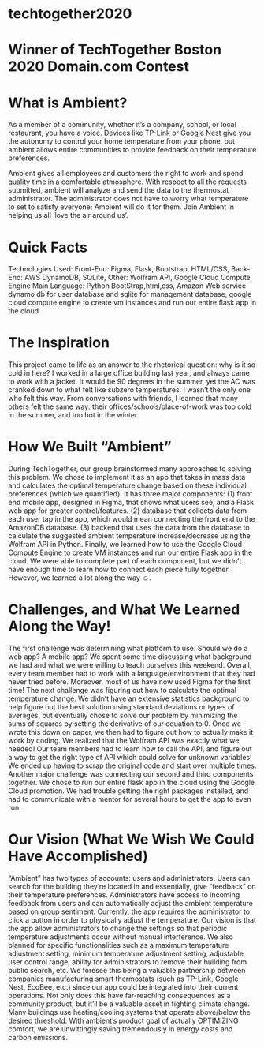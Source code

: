 # techtogether2020
# Winner of TechTogether Boston 2020 Domain.com Contest

# What is Ambient?
As a member of a community, whether it’s a company, school, or local restaurant, you have a voice. Devices like TP-Link or Google Nest give you the autonomy to control your home temperature from your phone, but ambient allows entire communities to provide feedback on their temperature preferences. 

Ambient gives all employees and customers the right to work and spend quality time in a comfortable atmosphere. With respect to all the requests submitted, ambient will analyze and send the data to the thermostat administrator. The administrator does not have to worry what temperature to set to satisfy everyone; Ambient will do it for them. Join Ambient in helping us all ‘love the air around us’.

# Quick Facts
Technologies Used:
Front-End: Figma, Flask, Bootstrap, HTML/CSS, 
Back-End: AWS DynamoDB, SQLite, 
Other: Wolfram API, Google Cloud Compute Engine
Main Language: Python
BootStrap,html,css, Amazon Web service dynamo db for user database and sqlite for management database, google cloud compute engine to create vm instances and run our entire flask app in the cloud

# The Inspiration
This project came to life as an answer to the rhetorical question: why is it so cold in here? I worked in a large office building last year, and always came to work with a jacket. It would be 90 degrees in the summer, yet the AC was cranked down to what felt like subzero temperatures. I wasn’t the only one who felt this way. From conversations with friends, I learned that many others felt the same way: their offices/schools/place-of-work was too cold in the summer, and too hot in the winter. 


# How We Built “Ambient”
During TechTogether, our group brainstormed many approaches to solving this problem. We chose to implement it as an app that takes in mass data and calculates the optimal temperature change based on these individual preferences (which we quantified). It has three major components: (1) front end mobile app, designed in Figma, that shows what users see, and a Flask web app for greater control/features. (2) database that collects data from each user tap in the app, which would mean connecting the front end to the AmazonDB database. (3) backend that uses the data from the database to calculate the suggested ambient temperature increase/decrease using the Wolfram API in Python. Finally, we learned how to use the Google Cloud Compute Engine to create VM instances and run our entire Flask app in the cloud. We were able to complete part of each component, but we didn’t have enough time to learn how to connect each piece fully together. However, we learned a lot along the way ☺.

# Challenges, and What We Learned Along the Way!
The first challenge was determining what platform to use. Should we do a web app? A mobile app? We spent some time discussing what background we had and what we were willing to teach ourselves this weekend. Overall, every team member had to work with a language/environment that they had never tried before. Moreover, most of us have now used Figma for the first time!
The next challenge was figuring out how to calculate the optimal temperature change. We didn’t have an extensive statistics background to help figure out the best solution using standard deviations or types of averages, but eventually chose to solve our problem by minimizing the sums of squares by setting the derivative of our equation to 0. Once we wrote this down on paper, we then had to figure out how to actually make it work by coding. We realized that the Wolfram API was exactly what we needed! Our team members had to learn how to call the API, and figure out a way to get the right type of API which could solve for unknown variables! We ended up having to scrap the original code and start over multiple times.
Another major challenge was connecting our second and third components together. We chose to run our entire flask app in the cloud using the Google Cloud promotion. We had trouble getting the right packages installed, and had to communicate with a mentor for several hours to get the app to even run. 

# Our Vision (What We Wish We Could Have Accomplished)
“Ambient” has two types of accounts: users and administrators. Users can search for the building they’re located in and essentially, give “feedback” on their temperature preferences. Administrators have access to incoming feedback from users and can automatically adjust the ambient temperature based on group sentiment. Currently, the app requires the administrator to click a button in order to physically adjust the temperature. Our vision is that the app allow administrators to change the settings so that periodic temperature adjustments occur without manual interference. We also planned for specific functionalities such as a maximum temperature adjustment setting, minimum temperature adjustment setting, adjustable user control range, ability for administrators to remove their building from public search, etc. We foresee this being a valuable partnership between companies manufacturing smart thermostats (such as TP-Link, Google Nest, EcoBee, etc.) since our app could be integrated into their current operations.
Not only does this have far-reaching consequences as a community product, but it’ll be a valuable asset in fighting climate change. Many buildings use heating/cooling systems that operate above/below the desired threshold. With ambient’s product goal of actually OPTIMIZING comfort, we are unwittingly saving tremendously in energy costs and carbon emissions.

